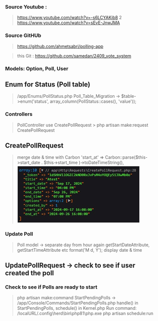 ### Source Youtube :

> https://www.youtube.com/watch?v=-s6LCYAKib8
> 2 https://www.youtube.com/watch?v=sEvE-JnwJMA

### Source GitHUb

> https://github.com/ahmetsabri/polling-app

> this Git : https://github.com/samedan/2409_vote_system

### Models: Option, Poll, User

## Enum for Status (Poll table)

> /app/Enums/PollStatus.php
> Poll_Table_Migration -> $table->enum('status', array_column(PollStatus::cases(), 'value'));

### Controllers

> PollController use CreatePollRequest > php artisan make:request CreatePollRequest

## CreatePollRequest

> merge date & time with Carbon
> 'start_at' => Carbon::parse($this->start_date . $this->start_time )->toDateTimeString(),
> ![Carbon merge](https://github.com/samedan/2409_vote_system/blob/main/public/images/printscreen1.jpg)

### Update Poll

> Poll model -> separate day from hour again
> getStartDateAttribute, getStartTimeAttribute etc
> format('M d, Y'); display date & time

## UpdatePollRequest -> check to see if user created the poll

### Check to see if Polls are ready to start

> php artisan make:command StartPendingPolls -> /app/Console/Commands/StartPendingPolls.php
> handle() in StartPendingPolls, schedule() in Kernel.php
> Run command: /localURL/.config\herd\bin\php81\php.exe php artisan schedule:run
